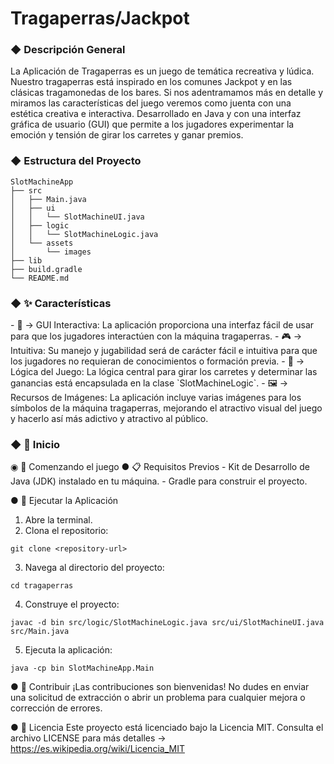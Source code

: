 <h1>Tragaperras/Jackpot</h1>


<h3>◆ Descripción General</h3>
<p>La Aplicación de Tragaperras es un juego de temática recreativa y lúdica. Nuestro tragaperras está inspirado en los comunes Jackpot y en las clásicas tragamonedas de los bares.
Si nos adentramamos más en detalle y miramos las características del juego veremos como juenta con una estética creativa e interactiva. Desarrollado en Java y con una interfaz gráfica de usuario (GUI) que permite a los jugadores experimentar la emoción y tensión de girar los carretes y ganar premios.</p>


<h3>◆ Estructura del Proyecto</h3>

```
SlotMachineApp
├── src
│   ├── Main.java
│   ├── ui
│   │   └── SlotMachineUI.java
│   ├── logic
│   │   └── SlotMachineLogic.java
│   └── assets
│       └── images
├── lib
├── build.gradle
└── README.md
```


<h3>◆ ✨ Características</h3>
   - 🎨 →  GUI Interactiva: La aplicación proporciona una interfaz fácil de usar para que los jugadores interactúen con la máquina tragaperras.
   - 🎮 →  Intuitiva: Su manejo y jugabilidad será de carácter fácil e intuitiva para que los jugadores no requieran de conocimientos o formación previa.
   - 🧠 →  Lógica del Juego: La lógica central para girar los carretes y determinar las ganancias está encapsulada en la clase `SlotMachineLogic`.
   - 🖼️ →  Recursos de Imágenes: La aplicación incluye varias imágenes para los símbolos de la máquina tragaperras, mejorando el atractivo visual del juego y hacerlo así más adictivo y atractivo al público.
     

<h3>◆ 📌 Inicio</h3>

  ◉ 🚀 Comenzando el juego
   ● 📋 Requisitos Previos
      - Kit de Desarrollo de Java (JDK) instalado en tu máquina.
      - Gradle para construir el proyecto.
      
   ● 🏃 Ejecutar la Aplicación
   1. Abre la terminal.
   2. Clona el repositorio:
```
git clone <repository-url>
```
   3. Navega al directorio del proyecto:
```
cd tragaperras
```
   4. Construye el proyecto:
```
javac -d bin src/logic/SlotMachineLogic.java src/ui/SlotMachineUI.java src/Main.java
```
   5. Ejecuta la aplicación:
```
java -cp bin SlotMachineApp.Main
```
         

   ● 🤝 Contribuir
      ¡Las contribuciones son bienvenidas! No dudes en enviar una solicitud de extracción o abrir un problema para cualquier mejora o corrección de errores.
      
   ● 📄 Licencia
      Este proyecto está licenciado bajo la Licencia MIT. Consulta el archivo LICENSE para más detalles →  https://es.wikipedia.org/wiki/Licencia_MIT
